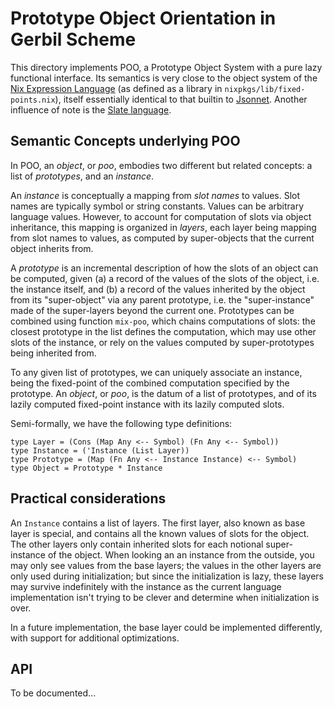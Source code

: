 # Prototype Object Orientation in Gerbil Scheme

This directory implements POO, a Prototype Object System
with a pure lazy functional interface.
Its semantics is very close to the object system of the
[Nix Expression Language](https://nixos.wiki/wiki/Nix_Expression_Language)
(as defined as a library in `nixpkgs/lib/fixed-points.nix`),
itself essentially identical to that builtin to [Jsonnet](https://jsonnet.org/).
Another influence of note is the [Slate language](https://github.com/briantrice/slate-language).

## Semantic Concepts underlying POO

In POO, an *object*, or *poo*, embodies two different but related concepts:
a list of *prototypes*, and an *instance*.

An *instance* is conceptually a mapping from *slot names* to values.
Slot names are typically symbol or string constants.
Values can be arbitrary language values.
However, to account for computation of slots via object inheritance,
this mapping is organized in *layers*, each layer being mapping from slot names to values,
as computed by super-objects that the current object inherits from.

A *prototype* is an incremental description of how the slots of an object can be computed,
given (a) a record of the values of the slots of the object, i.e. the instance itself, and
(b) a record of the values inherited by the object from its "super-object" via any parent prototype,
i.e. the "super-instance" made of the super-layers beyond the current one.
Prototypes can be combined using function `mix-poo`, which chains computations of slots:
the closest prototype in the list defines the computation,
which may use other slots of the instance, or rely on the values computed by
super-prototypes being inherited from.

To any given list of prototypes, we can uniquely associate an instance,
being the fixed-point of the combined computation specified by the prototype.
An *object*, or *poo*, is the datum of a list of prototypes, and of
its lazily computed fixed-point instance with its lazily computed slots.

Semi-formally, we have the following type definitions:
```
type Layer = (Cons (Map Any <-- Symbol) (Fn Any <-- Symbol))
type Instance = ('Instance (List Layer))
type Prototype = (Map (Fn Any <-- Instance Instance) <-- Symbol)
type Object = Prototype * Instance
```

## Practical considerations

An `Instance` contains a list of layers.
The first layer, also known as base layer is special, and
contains all the known values of slots for the object.
The other layers only contain inherited slots for each notional super-instance of the object.
When looking an an instance from the outside, you may only see values from the base layers;
the values in the other layers are only used during initialization;
but since the initialization is lazy, these layers may survive indefinitely with the instance
as the current language implementation isn't trying to be clever and determine when initialization is over.

In a future implementation, the base layer could be implemented differently,
with support for additional optimizations.


## API

To be documented...
